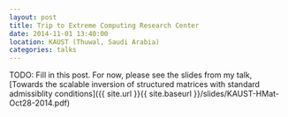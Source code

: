 ```yaml
---
layout: post
title: Trip to Extreme Computing Research Center
date: 2014-11-01 13:40:00
location: KAUST (Thuwal, Saudi Arabia)
categories: talks
---
```


TODO: Fill in this post. For now, please see the slides from my talk, [Towards the scalable inversion of structured matrices with standard admissiblity conditions]({{ site.url }}{{ site.baseurl }}/slides/KAUST-HMat-Oct28-2014.pdf)
